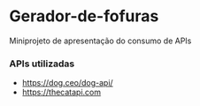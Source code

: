 # Gerador-de-fofuras
Miniprojeto de apresentação do consumo de APIs 
### APIs utilizadas
- https://dog.ceo/dog-api/
- https://thecatapi.com
